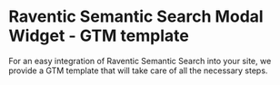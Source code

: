 # Raventic Semantic Search Modal Widget - GTM template

For an easy integration of Raventic Semantic Search into your site, we provide a GTM template that will take care of all the necessary steps.

